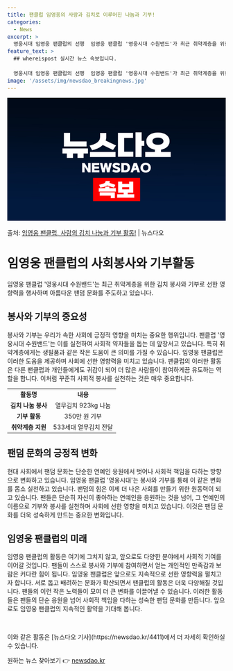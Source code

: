 ```yaml
---
title: 팬클럽 임영웅의 사랑과 김치로 이루어진 나눔과 기부!
categories:
  - News
excerpt: >
  영웅시대 임영웅 팬클럽의 선행  임영웅 팬클럽 '영웅시대 수원밴드'가 최근 취약계층을 위한 김치 봉사와 기부…
feature_text: >
  ## whereispost 실시간 뉴스 속보입니다.

  영웅시대 임영웅 팬클럽의 선행  임영웅 팬클럽 '영웅시대 수원밴드'가 최근 취약계층을 위한 김치 봉사와 기부…
image: '/assets/img/newsdao_breakingnews.jpg'
---
```


![뉴스다오 속보](/assets/img/newsdao_breakingnews.jpg)

<p>출처: <a href="https://newsdao.kr/4411" rel="dofollow">임영웅 팬클럽, 사랑의 김치 나눔과 기부 활동!</a> | 뉴스다오</p>

<h1>임영웅 팬클럽의 사회봉사와 기부활동</h1>

임영웅 팬클럽 '영웅시대 수원밴드'는 최근 취약계층을 위한 김치 봉사와 기부로 선한 영향력을 행사하며 아름다운 팬덤 문화를 주도하고 있습니다.

<h2 data-ke-size="size26">봉사와 기부의 중요성</h2>

<p data-ke-size="size16">봉사와 기부는 우리가 속한 사회에 긍정적 영향을 미치는 중요한 행위입니다. 팬클럽 '영웅시대 수원밴드'는 이를 실천하여 사회적 약자들을 돕는 데 앞장서고 있습니다. 특히 취약계층에게는 생필품과 같은 작은 도움이 큰 의미를 가질 수 있습니다. 임영웅 팬클럽은 이러한 도움을 제공하며 사회에 선한 영향력을 미치고 있습니다. 팬클럽의 이러한 활동은 다른 팬클럽과 개인들에게도 귀감이 되어 더 많은 사람들이 참여하게끔 유도하는 역할을 합니다. 이처럼 꾸준히 사회적 봉사를 실천하는 것은 매우 중요합니다.</p>

<table>
	<tr>
		<td style="text-align: center; height: 17px;"><b>활동명</b></td>
		<td style="text-align: center; height: 17px;"><b>내용</b></td>
	</tr>
	<tr>
		<td style="text-align: center; height: 17px;"><b>김치 나눔 봉사</b></td>
		<td style="text-align: center; height: 17px;">열무김치 923kg 나눔</td>
	</tr>
	<tr>
		<td style="text-align: center; height: 17px;"><b>기부 활동</b></td>
		<td style="text-align: center; height: 17px;">350만 원 기부</td>
	</tr>
	<tr>
		<td style="text-align: center; height: 17px;"><b>취약계층 지원</b></td>
		<td style="text-align: center; height: 17px;">533세대 열무김치 전달</td>
	</tr>
</table>

<h2 data-ke-size="size26">팬덤 문화의 긍정적 변화</h2>

<p data-ke-size="size16">현대 사회에서 팬덤 문화는 단순한 연예인 응원에서 벗어나 사회적 책임을 다하는 방향으로 변화하고 있습니다. 임영웅 팬클럽 '영웅시대'는 봉사와 기부를 통해 이 같은 변화를 몸소 실천하고 있습니다. 팬덤의 힘은 이제 더 나은 사회를 만들기 위한 원동력이 되고 있습니다. 팬들은 단순히 자신이 좋아하는 연예인을 응원하는 것을 넘어, 그 연예인의 이름으로 기부와 봉사를 실천하며 사회에 선한 영향을 미치고 있습니다. 이것은 팬덤 문화를 더욱 성숙하게 만드는 중요한 변화입니다.</p>

<h2 data-ke-size="size26">임영웅 팬클럽의 미래</h2>

<p data-ke-size="size16">임영웅 팬클럽의 활동은 여기에 그치지 않고, 앞으로도 다양한 분야에서 사회적 기여를 이어갈 것입니다. 팬들이 스스로 봉사와 기부에 참여하면서 얻는 개인적인 만족감과 보람은 커다란 힘이 됩니다. 임영웅 팬클럽은 앞으로도 지속적으로 선한 영향력을 펼치고자 합니다. 서로 돕고 배려하는 문화가 확산되면서 팬클럽의 활동은 더욱 다양해질 것입니다. 팬들의 이런 작은 노력들이 모여 더 큰 변화를 이끌어낼 수 있습니다. 이러한 활동들은 팬들의 단순 응원을 넘어 사회적 책임을 다하는 성숙한 팬덤 문화를 만듭니다. 앞으로도 임영웅 팬클럽의 지속적인 활약을 기대해 봅니다.</p>

<p data-ke-size="size16">&nbsp;</p>

<p data-ke-size="size16">이와 같은 활동은 [뉴스다오 기사](https://newsdao.kr/4411)에서 더 자세히 확인하실 수 있습니다.</p>
 

원하는 뉴스 찾아보기 👉 <a href="https://newsdao.kr" rel="dofollow">newsdao.kr</a>


